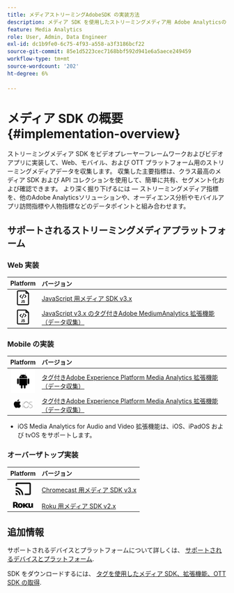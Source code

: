 ```yaml
---
title: メディアストリーミングAdobeSDK の実装方法
description: メディア SDK を使用したストリーミングメディア用 Adobe Analyticsの実装について説明します。
feature: Media Analytics
role: User, Admin, Data Engineer
exl-id: dc1b9fe0-6c75-4f93-a558-a3f3186bcf22
source-git-commit: 85e1d5223cec7168bbf592d941e6a5aece249459
workflow-type: tm+mt
source-wordcount: '202'
ht-degree: 6%

---
```


# メディア SDK の概要 {#implementation-overview}

ストリーミングメディア SDK をビデオプレーヤーフレームワークおよびビデオアプリに実装して、Web、モバイル、および OTT プラットフォーム用のストリーミングメディアデータを収集します。  収集した主要指標は、クラス最高のメディア SDK および API コレクションを使用して、簡単に共有、セグメント化および確認できます。 より深く掘り下げるには — ストリーミングメディア指標を、他のAdobe Analyticsソリューションや、オーディエンス分析やモバイルアプリ訪問指標や人物指標などのデータポイントと組み合わせます。

## サポートされるストリーミングメディアプラットフォーム

### Web 実装

| Platform | バージョン |
|:----:|:----|
| <img src="assets/javascript-icon.png"> | [JavaScript 用メディア SDK v3.x](../../getting-started/download-sdks.md#web-implementation-download-web-sdk) |
| <img src="assets/javascript-icon.png"> | [JavaScript v3.x のタグ付きAdobe MediumAnalytics 拡張機能（データ収集）](../../getting-started/download-sdks.md#web-implementation-download-web-sdk) |

### Mobile の実装

| Platform | バージョン |
|:----:|:----|
| <img src="assets/android-icon.png"> | [タグ付きAdobe Experience Platform Media Analytics 拡張機能（データ収集）](../../getting-started/download-sdks.md#mobile-implementation-get-mobile-extension) |
| <img src="assets/apple-ios-icon.png"> | [タグ付きAdobe Experience Platform Media Analytics 拡張機能（データ収集）](../../getting-started/download-sdks.md#mobile-implementation-get-mobile-extension) |

* iOS Media Analytics for Audio and Video 拡張機能は、iOS、iPadOS および tvOS をサポートします。

### オーバーザトップ実装

| Platform | バージョン |
|:------:|:-----|
| <img src="assets/chromecast-icon.png"> | [Chromecast 用メディア SDK v3.x](../../getting-started/download-sdks.md#over-the-top-implementation-download-ott-libraries) |
| <img src="assets/roku-icon.png"> | [Roku 用メディア SDK v2.x](../../getting-started/download-sdks.md#over-the-top-implementation-download-ott-libraries) |


## 追加情報

サポートされるデバイスとプラットフォームについて詳しくは、 [サポートされるデバイスとプラットフォーム](/help/getting-started/supported-devices.md).

SDK をダウンロードするには、 [タグを使用したメディア SDK、拡張機能、OTT SDK の取得](/help/getting-started/download-sdks.md).

